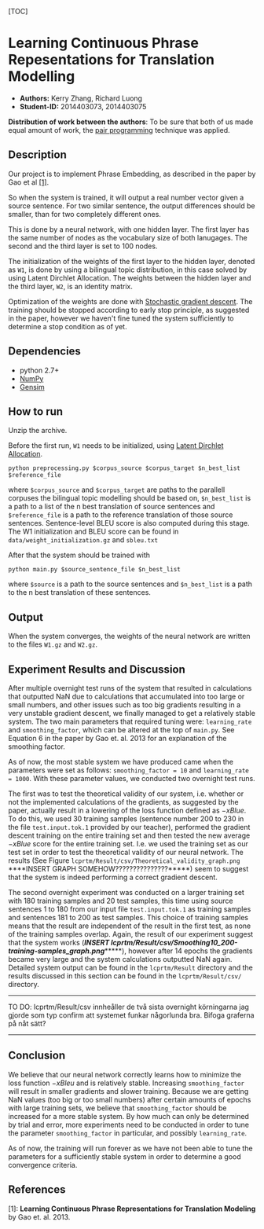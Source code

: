 [TOC]

Learning Continuous Phrase Repesentations for Translation Modelling
===================================================================

* __Authors:__ Kerry Zhang, Richard Luong
* __Student-ID:__ 2014403073, 2014403075

__Distribution of work between the authors__: To be sure that both of us made equal amount of work, the [pair programming](http://en.wikipedia.org/wiki/Pair_programming) technique was applied. 

Description
-----------

Our project is to implement Phrase Embedding, as described in the paper by Gao et al [\[1\]](http://research.microsoft.com/pubs/211749/nn4smt.acl.v9.pdf).

So when the system is trained, it will output a real number vector given a source sentence. For two similar sentence, the output differences should be smaller, than for two completely different ones.

This is done by a neural network, with one hidden layer. The first layer has the same number of nodes as the vocabulary size of both lanugages. The second and the third layer is set to 100 nodes.

The initialization of the weights of the first layer to the hidden layer, denoted as `W1`, is done by using a bilingual topic distribution, in this case solved by using Latent Dirchlet Allocation. The weights between the hidden layer and the third layer, `W2`, is an identity matrix.

Optimization of the weights are done with [Stochastic gradient descent](http://en.wikipedia.org/wiki/Stochastic_gradient_descent). The training should be stopped according to early stop principle, as suggested in the paper, however we haven't fine tuned the system sufficiently to determine a stop condition as of yet.

Dependencies
------------

* python 2.7+
* [NumPy](http://www.numpy.org/)
* [Gensim](https://radimrehurek.com/gensim/index.html)

How to run
----------

Unzip the archive.

Before the first run, `W1` needs to be initialized, using [Latent Dirchlet Allocation](http://en.wikipedia.org/wiki/Latent_Dirichlet_allocation).

	python preprocessing.py $corpus_source $corpus_target $n_best_list $reference_file

where `$corpus_source` and `$corpus_target` are paths to the parallell corpuses the bilingual topic modelling should be based on, `$n_best_list` is a path to a list of the n best translation of source sentences and `$reference_file` is a path to the reference translation of those source sentences. Sentence-level BLEU score is also computed during this stage. The W1 initialization and BLEU score can be found in `data/weight_initialization.gz` and `sbleu.txt`

After that the system should be trained with

	python main.py $source_sentence_file $n_best_list

where `$source` is a path to the source sentences and `$n_best_list` is a path to the n best translation of these sentences.

Output
-------

When the system converges, the weights of the neural network are written to the files `W1.gz` and `W2.gz`.


Experiment Results and Discussion
----------

After multiple overnight test runs of the system that resulted in calculations that outputted NaN due to calculations that accumulated into too large or small numbers, and other issues such as too big gradients resulting in a very unstable gradient descent, we finally managed to get a relatively stable system. The two main parameters that required tuning were: `learning_rate` and `smoothing_factor`, which can be altered at the top of `main.py`. See Equation 6 in the paper by Gao et. al. 2013 for an explanation of the smoothing factor.

As of now, the most stable system we have produced came when the parameters were set as follows: `smoothing_factor = 10` and `learning_rate = 1000`. With these parameter values, we conducted two overnight test runs. 

The first was to test the theoretical validity of our system, i.e. whether or not the implemented calculations of the gradients, as suggested by the paper, actually result in a lowering of the loss function defined as $-xBlue$. To do this, we used 30 training samples (sentence number 200 to 230 in the file `test.input.tok.1` provided by our teacher), performed the gradient descent training on the entire training set and then tested the new average $-xBlue$ score for the entire training set. I.e. we used the training set as our test set in order to test the theoretical validity of our neural network. The results (See Figure `lcprtm/Result/csv/Theoretical_validity_graph.png` ****INSERT GRAPH SOMEHOW???????????????*****) seem to suggest that the system is indeed performing a correct gradient descent.

The second overnight experiment was conducted on a larger training set with 180 training samples and 20 test samples, this time using source sentences 1 to 180 from our input file `test.input.tok.1` as training samples and sentences 181 to 200 as test samples. This choice of training samples means that the result are independent of the result in the first test, as none of the training samples overlap. Again, the result of our experiment suggest that the system works (*******INSERT lcprtm/Result/csv/Smoothing10_200-training-samples_graph.png************), however after 14 epochs the gradients became very large and the system calculations outputted NaN again. Detailed system output can be found in the `lcprtm/Result` directory and the results discussed in this section can be found in the `lcprtm/Result/csv/` directory.

********
TO DO:
lcprtm/Result/csv innheåller de två sista overnight körningarna jag gjorde som typ confirm att systemet funkar någorlunda bra. Bifoga graferna på nåt sätt?
********

Conclusion
----------
We believe that our neural network correctly learns how to minimize the loss function $-xBleu$ and is relatively stable. Increasing `smoothing_factor` will result in smaller gradients and slower training. Because we are getting NaN values (too big or too small numbers) after certain amounts of epochs with large training sets, we believe that `smoothing_factor` should be increased for a more stable system. By how much can only be determined by trial and error, more experiments need to be conducted in order to tune the parameter `smoothing_factor` in particular, and possibly `learning_rate`. 

As of now, the training will run forever as we have not been able to tune the parameters for a sufficiently stable system in order to determine a good convergence criteria.

References
----------

\[1\]: __Learning Continuous Phrase Representations for Translation Modeling__ by Gao et. al. 2013. 

